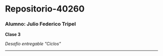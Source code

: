 # Repositorio-40260
### Alumno: Julio Federico Tripel

**Clase 3**

*Desafío entregable "Cíclos"*



_________________________________
